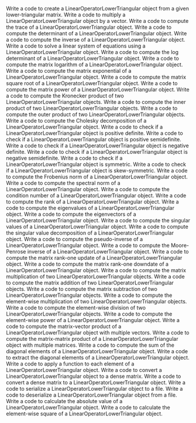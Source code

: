Write a code to create a LinearOperatorLowerTriangular object from a given lower-triangular matrix.
Write a code to multiply a LinearOperatorLowerTriangular object by a vector.
Write a code to compute the trace of a LinearOperatorLowerTriangular object.
Write a code to compute the determinant of a LinearOperatorLowerTriangular object.
Write a code to compute the inverse of a LinearOperatorLowerTriangular object.
Write a code to solve a linear system of equations using a LinearOperatorLowerTriangular object.
Write a code to compute the log determinant of a LinearOperatorLowerTriangular object.
Write a code to compute the matrix logarithm of a LinearOperatorLowerTriangular object.
Write a code to compute the matrix exponential of a LinearOperatorLowerTriangular object.
Write a code to compute the matrix square root of a LinearOperatorLowerTriangular object.
Write a code to compute the matrix power of a LinearOperatorLowerTriangular object.
Write a code to compute the Kronecker product of two LinearOperatorLowerTriangular objects.
Write a code to compute the inner product of two LinearOperatorLowerTriangular objects.
Write a code to compute the outer product of two LinearOperatorLowerTriangular objects.
Write a code to compute the Cholesky decomposition of a LinearOperatorLowerTriangular object.
Write a code to check if a LinearOperatorLowerTriangular object is positive definite.
Write a code to check if a LinearOperatorLowerTriangular object is positive semidefinite.
Write a code to check if a LinearOperatorLowerTriangular object is negative definite.
Write a code to check if a LinearOperatorLowerTriangular object is negative semidefinite.
Write a code to check if a LinearOperatorLowerTriangular object is symmetric.
Write a code to check if a LinearOperatorLowerTriangular object is skew-symmetric.
Write a code to compute the Frobenius norm of a LinearOperatorLowerTriangular object.
Write a code to compute the spectral norm of a LinearOperatorLowerTriangular object.
Write a code to compute the condition number of a LinearOperatorLowerTriangular object.
Write a code to compute the rank of a LinearOperatorLowerTriangular object.
Write a code to compute the eigenvalues of a LinearOperatorLowerTriangular object.
Write a code to compute the eigenvectors of a LinearOperatorLowerTriangular object.
Write a code to compute the singular values of a LinearOperatorLowerTriangular object.
Write a code to compute the singular value decomposition of a LinearOperatorLowerTriangular object.
Write a code to compute the pseudo-inverse of a LinearOperatorLowerTriangular object.
Write a code to compute the Moore-Penrose inverse of a LinearOperatorLowerTriangular object.
Write a code to compute the matrix rank-one update of a LinearOperatorLowerTriangular object.
Write a code to compute the matrix rank-one downdate of a LinearOperatorLowerTriangular object.
Write a code to compute the matrix multiplication of two LinearOperatorLowerTriangular objects.
Write a code to compute the matrix addition of two LinearOperatorLowerTriangular objects.
Write a code to compute the matrix subtraction of two LinearOperatorLowerTriangular objects.
Write a code to compute the element-wise multiplication of two LinearOperatorLowerTriangular objects.
Write a code to compute the element-wise division of two LinearOperatorLowerTriangular objects.
Write a code to compute the element-wise power of a LinearOperatorLowerTriangular object.
Write a code to compute the matrix-vector product of a LinearOperatorLowerTriangular object with multiple vectors.
Write a code to compute the matrix-matrix product of a LinearOperatorLowerTriangular object with multiple matrices.
Write a code to compute the sum of the diagonal elements of a LinearOperatorLowerTriangular object.
Write a code to extract the diagonal elements of a LinearOperatorLowerTriangular object.
Write a code to apply a function to each element of a LinearOperatorLowerTriangular object.
Write a code to convert a LinearOperatorLowerTriangular object to a dense matrix.
Write a code to convert a dense matrix to a LinearOperatorLowerTriangular object.
Write a code to serialize a LinearOperatorLowerTriangular object to a file.
Write a code to deserialize a LinearOperatorLowerTriangular object from a file.
Write a code to calculate the absolute value of a LinearOperatorLowerTriangular object.
Write a code to calculate the element-wise square of a LinearOperatorLowerTriangular object.